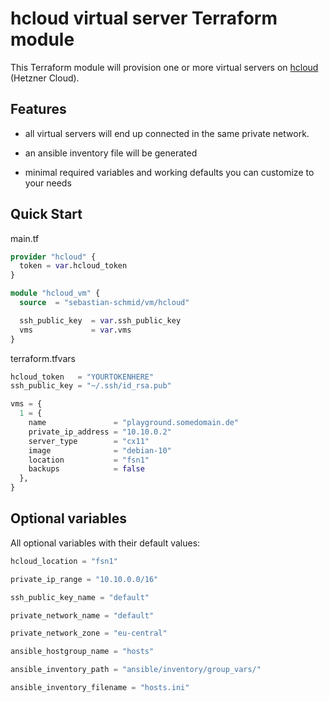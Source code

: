 # hcloud virtual server Terraform module

This Terraform module will provision one or more virtual servers on [hcloud](https://www.hetzner.com/de/cloud) (Hetzner Cloud).

## Features

* all virtual servers will end up connected in the same private network.

* an ansible inventory file will be generated

* minimal required variables and working defaults you can customize to your needs

## Quick Start

main.tf

```terraform
provider "hcloud" {
  token = var.hcloud_token
}

module "hcloud_vm" {
  source  = "sebastian-schmid/vm/hcloud"

  ssh_public_key  = var.ssh_public_key
  vms             = var.vms
}
```

terraform.tfvars

```terraform
hcloud_token   = "YOURTOKENHERE"
ssh_public_key = "~/.ssh/id_rsa.pub"

vms = {
  1 = {
    name               = "playground.somedomain.de"
    private_ip_address = "10.10.0.2"
    server_type        = "cx11"
    image              = "debian-10"
    location           = "fsn1"
    backups            = false
  },
}
```

## Optional variables

All optional variables with their default values:

```terraform
hcloud_location = "fsn1"

private_ip_range = "10.10.0.0/16"

ssh_public_key_name = "default"

private_network_name = "default"

private_network_zone = "eu-central"

ansible_hostgroup_name = "hosts"

ansible_inventory_path = "ansible/inventory/group_vars/"

ansible_inventory_filename = "hosts.ini"
```
